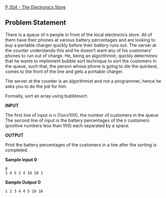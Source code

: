 [P 304 - The Electronics Store](https://www.hackerrank.com/contests/may-jun-2023-ccc-lbrce-coding-practice-open/challenges/01x04-the-electronics-store)

**Problem Statement**
---
There is a queue of n people in front of the local electronics store. All of them have their phones at various battery percentages and are looking to buy a portable charger quickly before their battery runs out. The server at the counter understands this and he doesn’t want any of his customers’ phones to run out of charge. He, being an algorithmist, quickly determines that he wants to implement bubble sort technique to sort the customers in the queue, such that, the person whose phone is going to die the quickest, comes to the front of the line and gets a portable charger.

The server at the counter is an algorithmist and not a programmer, hence he asks you to do the job for him.

Formally, sort an array using bubblesort.

**INPUT**

The first line of input is n (1≤n≤100), the number of customers in the queue
The second line of input is the battery percentages of the n customers (positive numbers less than 100) each separated by a space.

**OUTPUT**

Print the battery percentages of the customers in a line after the sorting is completed.

**Sample Input 0**

```
8
3 4 5 2 4 10 18 1
```

**Sample Output 0**

```
1 2 3 4 4 5 10 18
``` 